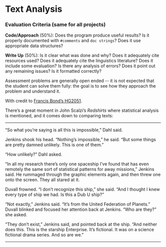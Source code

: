 # Text Analysis


### Evaluation Criteria (same for all projects)

**Code/Approach** (50%): Does the program produce useful results? Is it properly documented with `#comments` and `doc strings`? Does it use appropriate data structures?

**Write Up** (50%): Is it clear what was done and why? Does it adequately cite resources used? Does it adequately cite the linguistics literature? Does it include some evaluation? Is there any analysis of errors? Does it point out any remaining issues? Is it formatted correctly?

Assessment problems are generally open ended -- it is not expected that the student can solve them fully: the goal is to see how they approach the problem and understand it.

With credit to [Francis Bond’s HG2051](http://compling.hss.ntu.edu.sg/courses/hg2051/).



There’s a great moment in John Scalzi’s _Redshirts_ where statistical analysis is mentioned, and it comes down to comparing texts:

- - -
“So what you’re saying is all this is impossible,” Dahl said.

Jenkins shook his head. “Nothing’s impossible,” he said. “But some things are pretty damned unlikely. This is one of them.”

“How unlikely?” Dahl asked.

“In all my research there’s only one spaceship I’ve found that has even remotely the same sort of statistical patterns for away missions,” Jenkins said. He rummaged through the graphic elements again, and then threw one onto the screen. They all stared at it.

Duvall frowned. “I don’t recognize this ship,” she said. “And I thought I knew every type of ship we had. Is this a Dub U ship?”

“Not exactly,” Jenkins said. “It’s from the United Federation of Planets.”
Duvall blinked and focused her attention back at Jenkins. “Who are they?” she asked.

“They don’t exist,” Jenkins said, and pointed back at the ship. “And neither does this. This is the starship Enterprise. It’s fictional. It was on a science fictional drama series. And so are we.”
- - -
